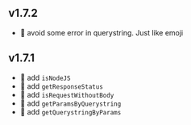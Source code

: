 ## v1.7.2

-   🐛 avoid some error in querystring. Just like emoji

## v1.7.1

-   🚀 add `isNodeJS`
-   🚀 add `getResponseStatus`
-   🚀 add `isRequestWithoutBody`
-   🚀 add `getParamsByQuerystring`
-   🚀 add `getQuerystringByParams`
